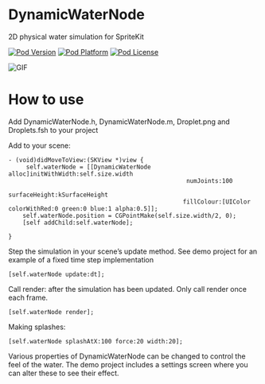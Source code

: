 # DynamicWaterNode
2D physical water simulation for SpriteKit

[![Pod Version](http://img.shields.io/cocoapods/v/SBDynamicWaterNode.svg?style=flat)](http://cocoadocs.org/docsets/SBDynamicWaterNode/)
[![Pod Platform](http://img.shields.io/cocoapods/p/SBDynamicWaterNode.svg?style=flat)](http://cocoadocs.org/docsets/SBDynamicWaterNode/)
[![Pod License](http://img.shields.io/cocoapods/l/SBDynamicWaterNode.svg?style=flat)](http://cocoadocs.org/docsets/SBDynamicWaterNode/)

![GIF](https://github.com/SteveBarnegren/DynamicWaterNode/raw/master/DynamicWater.gif)

# How to use

Add DynamicWaterNode.h, DynamicWaterNode.m, Droplet.png and Droplets.fsh to your project

Add to your scene:

```
- (void)didMoveToView:(SKView *)view {
     self.waterNode = [[DynamicWaterNode alloc]initWithWidth:self.size.width
                                                  numJoints:100
                                              surfaceHeight:kSurfaceHeight
                                                 fillColour:[UIColor colorWithRed:0 green:0 blue:1 alpha:0.5]];
    self.waterNode.position = CGPointMake(self.size.width/2, 0);
    [self addChild:self.waterNode];

}
```

Step the simulation in your scene’s update method. See demo project for an example of a fixed time step implementation

```
[self.waterNode update:dt];
```

Call render: after the simulation has been updated. Only call render once each frame.

```
[self.waterNode render];
```

Making splashes:

```
[self.waterNode splashAtX:100 force:20 width:20];
```

Various properties of DynamicWaterNode can be changed to control the feel of the water. The demo project includes a settings screen where you can alter these to see their effect.



